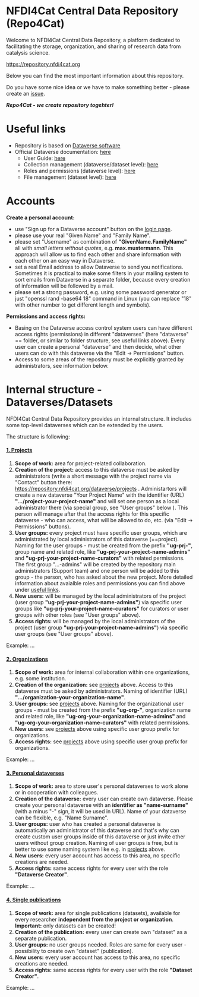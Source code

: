# NFDI4Cat Central Data Repository (Repo4Cat)

Welcome to NFDI4Cat Central Data Repository, a platform dedicated to facilitating the storage, organization, and sharing of research data from catalysis science.

https://repository.nfdi4cat.org

Below you can find the most important information about this repository.

Do you have some nice idea or we have to make something better - please create an <a href="https://github.com/nfdi4cat/repo4cat/issues" target="_blank">issue</a>.

***Repo4Cat - we create repository togehter!***

# Useful links

* Repository is based on [Dataverse software](https://dataverse.org)
* Official Dataverse documentation: <a href="https://guides.dataverse.org/en/latest/" target="_blank">here</a>
  * User Guide: <a href="https://guides.dataverse.org/en/latest/user/index.html" target="_blank">here</a>
  * Collection management (dataverse/dataset level): <a href="https://guides.dataverse.org/en/latest/user/dataverse-management.html" target="_blank">here</a>
  * Roles and permissions (dataverse level): <a href="https://guides.dataverse.org/en/latest/user/dataverse-management.html#roles-permissions" target="_blank">here</a>
  * File management (dataset level): <a href="https://guides.dataverse.org/en/latest/user/dataset-management.html" target="_blank">here</a>

# Accounts

**Create a personal account:**

* use "Sign up for a Dataverse account" button on the [login page](https://repository.nfdi4cat.org/loginpage.xhtml?redirectPage=dataverse.xhtml).
* please use your real "Given Name" and "Family Name".
* please set "Username" as combination of **"GivenName.FamilyName"** all with *small letters without quotes*, e.g. **max.mustermann**. This approach will allow us to find each other and share information with each other on an easy way in Dataverse.
* set a real Email address to allow Dataverse to send you notifications. Sometimes it is practical to make some filters in your mailing system to sort emails from Dataverse in a separate folder, because every creation of information will be followed by a mail.
* please set a strong password, e.g. using some password generator or just "openssl rand -base64 18" command in Linux (you can replace "18" with other number to get different length and symbols).

**Permissions and access rights:**

* Basing on the Dataverse access control system users can have different access rights (permissions) in different "dataverses" (here "dataverse" == folder, or similar to folder structure, see useful links above). Every user can create a personal "dataverse" and then decide, what other users can do with this dataverse via the "Edit -> Permissions" button.
* Access to some areas of the repository must be explicitly granted by administrators, see information below.

# Internal structure - Dataverses/Datasets

NFDI4Cat Central Data Repository provides an internal structure. It includes some top-level dataverses which can be extended by the users.

The structure is following:

#### [1\. Projects](https://repository.nfdi4cat.org/dataverse/projects)

1. **Scope of work:** area for project-related collaboration.
2. **Creation of the project:** access to this dataverse must be asked by administrators (write a short message with the project name via "Contact" button there: https://repository.nfdi4cat.org/dataverse/projects . Administartors will create a new dataverse "Your Project Name" with the identifier (URL) **".../project-your-project-name"** and will set one person as a local administrator there (via special group, see "User groups" below ). This person will manage after that the access rights for this specific dataverse - who can access, what will be allowed to do, etc. (via "Edit -> Permissions" buttons).
3. **User groups:** every project must have specific user groups, which are administrated by local administrators of this dataverse (==project). Naming for the user groups - must be created from the prefix **"ug-prj-"**, group name and related role, like **"ug-prj-your-project-name-admins"** and **"ug-prj-your-project-name-curators"** with related permissions. The first group "...-admins" will be created by the repository main administrators (Support team) and one person will be added to this group - the person, who has asked about the new project. More detailed information about avaialble roles and permissions you can find above under [useful links](#useful-links).
4. **New users:** will be managed by the local administrators of the project (user group **"ug-prj-your-project-name-admins"**) via specific user groups like **"ug-prj-your-project-name-curators"** for curators or user groups with other roles (see "User groups" above).
5. **Access rights:** will be managed by the local administrators of the project (user group **"ug-prj-your-project-name-admins"**) via specific user groups (see "User groups" above).

Example: ...

#### [2\. Organizations](https://repository.nfdi4cat.org/dataverse/organizations)

1.  **Scope of work:** area for internal collaboration within one organizations, e.g. some institution.
2.  **Creation of the organization:** see [projects](#1-projects) above. Access to this dataverse must be asked by administrators. Naming of identifier (URL) **".../organization-your-organization-name"**.
3.  **User groups:** see [projects](#1-projects) above. Naming for the organizational user groups - must be created from the prefix **"ug-org-"**, organization name and related role, like **"ug-org-your-organization-name-admins"** and **"ug-org-your-organization-name-curators"** with related permissions.
4.  **New users:** see [projects](#1-projects) above using specific user group prefix for organizations.
5.  **Access rights:** see [projects](#1-projects) above using specific user group prefix for organizations.

Example: ...

#### [3\. Personal dataverses](https://repository.nfdi4cat.org/dataverse/personal)

1.  **Scope of work:** area to store user's personal dataverses to work alone or in cooperation with colleagues.
2.  **Creation of the dataverse:** every user can create own dataverse. Please create your personal dataverse with an **identifier as "name-surname"** (with a minus "-" sign, it will be used in URL). Name of your dataverse can be flexible, e.g. "Name Surname".
3.  **User groups:** user who has created a personal dataverse is automatically an administrator of this dataverse and that's why can create custom user groups inside of this dataverse or just invite other users without group creation. Naming of user groups is free, but is better to use some naming system like e.g. in [projects](#1-projects) above.
4.  **New users:**  every user account has access to this area, no specific creations are needed.
5.  **Access rights:** same access rights for every user with the role **"Dataverse Creator"**.

Example: ...

#### [4\. Single publications](https://repository.nfdi4cat.org/dataverse/single-publications)

1.  **Scope of work:** area for single publications (datasets), available for every researcher **independent from the project or organization**. **Important:** only datasets can be created!
2.  **Creation of the publication:** every user can create own "dataset" as a separate publication.
3.  **User groups:** no user groups needed. Roles are same for every user - possibility to create own "dataset" (publication).
4.  **New users:** every user account has access to this area, no specific creations are needed.
5.  **Access rights:** same access rights for every user with the role **"Dataset Creator"**.

Example: ...

